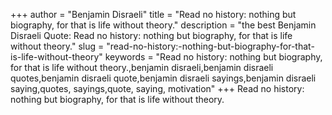 +++
author = "Benjamin Disraeli"
title = "Read no history: nothing but biography, for that is life without theory."
description = "the best Benjamin Disraeli Quote: Read no history: nothing but biography, for that is life without theory."
slug = "read-no-history:-nothing-but-biography-for-that-is-life-without-theory"
keywords = "Read no history: nothing but biography, for that is life without theory.,benjamin disraeli,benjamin disraeli quotes,benjamin disraeli quote,benjamin disraeli sayings,benjamin disraeli saying,quotes, sayings,quote, saying, motivation"
+++
Read no history: nothing but biography, for that is life without theory.
